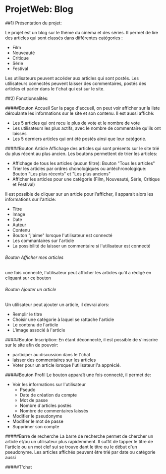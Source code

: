 # ProjetWeb: Blog

##1) Présentation du projet:

Le projet est un blog sur le thème du cinéma et des séries. 
Il permet de lire des articles qui sont classés dans différentes catégories :
- Film
- Nouveauté
- Critique
- Série
- Festival

Les utilisateurs peuvent accéder aux articles qui sont postés.
Les utilisateurs connectés peuvent laisser des commentaires, postés des articles et parler dans le t'chat qui est sur le site.

##2) Fonctionnalités:

#####Bouton Accueil
Sur la page d'accueil, on peut voir afficher sur la liste déroulante les informations sur le site et son contenu.
Il est aussi affiché:
- Les 5 articles qui ont recu le plus de vote et le nombre de vote
- Les utilisateurs les plus actifs, avec le nombre de commentaire qu'ils ont laissés
- Les 5 derniers articles qui ont été postés ainsi que leur catégorie.

#####Bouton Article
Affichage des articles qui sont présents sur le site trié du plus récent au plus ancien.
Les boutons permettent de trier les articles:  
- Affichage de tous les articles (aucun filtre): Bouton "Tous les articles"
- Trier les articles par ordres chonologiques ou antéchronologique: Bouton "Les plus récents" et "Les plus anciens"
- Afficher les articles pour une catégorie (Film, Nouveauté, Série, Critique et Festival)

Il est possible de cliquer sur un article pour l'afficher, il apparait alors les informations sur l'article:
- Titre
- Image
- Date
- Auteur
- Contenu
- Bouton "j'aime" lorsque l'utilisateur est connecté
- Les commantaires sur l'article
- La possibilité de laisser un commentaire si l'utilisateur est connecté

###### Bouton Afficher mes articles
une fois connecté, l'utilisateur peut afficher les articles qu'il a rédigé en cliquant sur ce bouton

###### Bouton Ajouter un article
Un utilisateur peut ajouter un article, il devrai alors:
- Remplir le titre
- Choisir une catégorie à laquel se rattache l'article
- Le contenu de l'article
- L'image associé à l'article

#####Bouton Inscription:
En étant déconnecté, il est possible de s'inscrire sur le site afin de pouvoir:
- participer au discussion dans le t'chat 
- laisser des commentaires sur les articles
- Voter pour un article lorsque l'utilisateur l'a apprécié.

#####Bouton Profil
Le bouton apparaît une fois connecté, il permet de:
- Voir les informations sur l'utilisateur 
  * Pseudo
  * Date de création du compte
  * Mot de passe
  * Nombre d'articles postés
  * Nombre de commentaires laissés
- Modifier le pseudonyme
- Modifier le mot de passe
- Supprimer son compte

#####Barre de recherche
La barre de recherche permet de chercher un article et/ou un utilisateur plus rapidemment.
Il suffit de tapper le titre de l'article ou un mot clef sui se trouve dant le titre ou le début d'un pseudonyme.
Les articles affichés peuvent être trié par date ou catégorie aussi

#####T'chat
